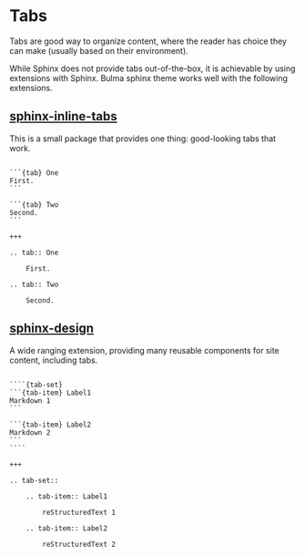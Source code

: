 # Tabs

Tabs are good way to organize content, where the reader has choice they can make (usually based on their environment).

While Sphinx does not provide tabs out-of-the-box, it is achievable by using extensions with Sphinx. Bulma sphinx theme works well with the following extensions.

## [sphinx-inline-tabs]

This is a small package that provides one thing: good-looking tabs that work.

````{bulma-demo}

```{tab} One
First.
```

```{tab} Two
Second.
```

+++

.. tab:: One

    First.

.. tab:: Two

    Second.

````

## [sphinx-design]

A wide ranging extension, providing many reusable components for site content, including tabs.

`````{bulma-demo}

````{tab-set}
```{tab-item} Label1
Markdown 1
```

```{tab-item} Label2
Markdown 2
```
````

+++

.. tab-set::

    .. tab-item:: Label1

        reStructuredText 1

    .. tab-item:: Label2

        reStructuredText 2

`````

[sphinx-inline-tabs]: https://github.com/pradyunsg/sphinx-inline-tabs#readme
[sphinx-design]: https://sphinx-design.readthedocs.io/en/furo-theme/
